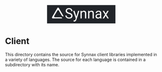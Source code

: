 <br />
<p align="center">
    <a href="https://docs.synnaxlabs.com">
        <img src="../docs/media/logo/title-white-on-black.svg" width="45%"/>
    </a>
</p>

# Client

This directory contains the source for Synnax client libraries implemented in
a variety of languages. The source for each language is contained in a
subdirectory with its name.


